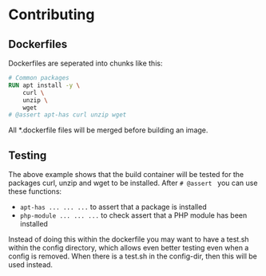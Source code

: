 # Contributing

## Dockerfiles

Dockerfiles are seperated into chunks like this:

```dockerfile
# Common packages
RUN apt install -y \
    curl \
    unzip \
    wget
# @assert apt-has curl unzip wget
```

All *.dockerfile files will be merged before building an image.

## Testing

The above example shows that the build container
will be tested for the packages curl, unzip and wget to be installed.
After `# @assert ` you can use these functions:

* `apt-has ... ... ...`
   to assert that a package is installed
* `php-module ... ... ...`
  to check assert that a PHP module has been installed
  
Instead of doing this within the dockerfile you may want to
have a test.sh within the config directory,
which allows even better testing even when a config is removed.
When there is a test.sh in the config-dir,
then this will be used instead.